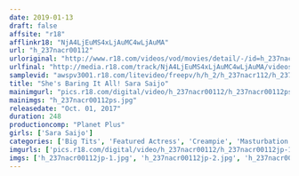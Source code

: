 ```yaml
---
date: 2019-01-13
draft: false
affsite: "r18"
afflinkr18: "NjA4LjEuMS4xLjAuMC4wLjAuMA"
url: "h_237nacr00112"
urloriginal: "http://www.r18.com/videos/vod/movies/detail/-/id=h_237nacr00112"
urlfinal: "http://media.r18.com/track/NjA4LjEuMS4xLjAuMC4wLjAuMA/videos/vod/movies/detail/-/id=h_237nacr00112"
samplevid: "awspv3001.r18.com/litevideo/freepv/h/h_2/h_237nacr112/h_237nacr112_dmb_w.mp4"
title: "She's Baring It All! Sara Saijo"
mainimgurl: "pics.r18.com/digital/video/h_237nacr00112/h_237nacr00112ps.jpg"
mainimgs: "h_237nacr00112ps.jpg"
releasedate: "Oct. 01, 2017"
duration: 248
productioncomp: "Planet Plus"
girls: ['Sara Saijo']
categories: ['Big Tits', 'Featured Actress', 'Creampie', 'Masturbation', 'Big Vibrator', 'Over 4 Hours', 'Hi-Def', 'Actress Best Compilation']
imgurls: ['pics.r18.com/digital/video/h_237nacr00112/h_237nacr00112jp-1.jpg', 'pics.r18.com/digital/video/h_237nacr00112/h_237nacr00112jp-2.jpg', 'pics.r18.com/digital/video/h_237nacr00112/h_237nacr00112jp-3.jpg', 'pics.r18.com/digital/video/h_237nacr00112/h_237nacr00112jp-4.jpg', 'pics.r18.com/digital/video/h_237nacr00112/h_237nacr00112jp-5.jpg', 'pics.r18.com/digital/video/h_237nacr00112/h_237nacr00112jp-6.jpg', 'pics.r18.com/digital/video/h_237nacr00112/h_237nacr00112jp-7.jpg', 'pics.r18.com/digital/video/h_237nacr00112/h_237nacr00112jp-8.jpg', 'pics.r18.com/digital/video/h_237nacr00112/h_237nacr00112jp-9.jpg', 'pics.r18.com/digital/video/h_237nacr00112/h_237nacr00112jp-10.jpg', 'pics.r18.com/digital/video/h_237nacr00112/h_237nacr00112jp-11.jpg', 'pics.r18.com/digital/video/h_237nacr00112/h_237nacr00112jp-12.jpg', 'pics.r18.com/digital/video/h_237nacr00112/h_237nacr00112jp-13.jpg', 'pics.r18.com/digital/video/h_237nacr00112/h_237nacr00112jp-14.jpg', 'pics.r18.com/digital/video/h_237nacr00112/h_237nacr00112jp-15.jpg', 'pics.r18.com/digital/video/h_237nacr00112/h_237nacr00112jp-16.jpg', 'pics.r18.com/digital/video/h_237nacr00112/h_237nacr00112jp-17.jpg', 'pics.r18.com/digital/video/h_237nacr00112/h_237nacr00112jp-18.jpg', 'pics.r18.com/digital/video/h_237nacr00112/h_237nacr00112jp-19.jpg', 'pics.r18.com/digital/video/h_237nacr00112/h_237nacr00112jp-20.jpg']
imgs: ['h_237nacr00112jp-1.jpg', 'h_237nacr00112jp-2.jpg', 'h_237nacr00112jp-3.jpg', 'h_237nacr00112jp-4.jpg', 'h_237nacr00112jp-5.jpg', 'h_237nacr00112jp-6.jpg', 'h_237nacr00112jp-7.jpg', 'h_237nacr00112jp-8.jpg', 'h_237nacr00112jp-9.jpg', 'h_237nacr00112jp-10.jpg', 'h_237nacr00112jp-11.jpg', 'h_237nacr00112jp-12.jpg', 'h_237nacr00112jp-13.jpg', 'h_237nacr00112jp-14.jpg', 'h_237nacr00112jp-15.jpg', 'h_237nacr00112jp-16.jpg', 'h_237nacr00112jp-17.jpg', 'h_237nacr00112jp-18.jpg', 'h_237nacr00112jp-19.jpg', 'h_237nacr00112jp-20.jpg']
---
```

